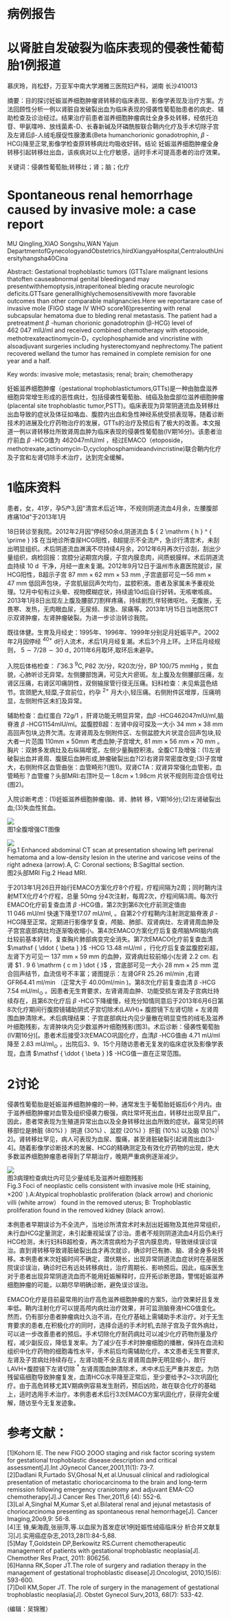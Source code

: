 # 病例报告

# 以肾脏自发破裂为临床表现的侵袭性葡萄胎1例报道

慕庆玲，肖松舒，万亚军中南大学湘雅三医院妇产科，湖南 长沙410013

摘要：目的探讨妊娠滋养细胞肿瘤肾转移的临床表现、影像学表现及治疗方案。方法回顾性分析一例以肾脏自发破裂出血为临床表现的侵袭性葡萄胎患者的病史、辅助检查及诊治经过。结果治疗前患者滋养细胞肿瘤病灶全身多处转移，经依托泊苷、甲氨喋呤、放线菌素-D、长春新碱及环磷酰胺联合鞘内化疗及手术切除子宫及左肾后β-人绒毛膜促性腺激素(Beta humanchorionic gonadotrophin, $\beta$ -HCG)降至正常,影像学检查原转移病灶均吸收好转。结论 妊娠滋养细胞肿瘤全身转移引起转移灶出血，该疾病对以上化疗敏感，适时手术可提高患者的治疗效果。

关键词：侵袭性葡萄胎;转移灶；肾；脑；化疗

# Spontaneous renal hemorrhage caused by invasive mole: a case report

MU Qingling,XIAO Songshu,WAN Yajun DepartmentofGynecologyandObstetrics,hirdXiangyaHospital,CentralouthUniersityhangsha40Cina

Abstract: Gestational trophoblastic tumors (GTTs)are malignant lesions thatoften causeabnormal genital bleedingand may presentwithhemoptysis,intraperitoneal bleding oracute neurologic deficits.GTTsare generallhighlychemosensitivewith more favorable outcomes than other comparable malignancies.Here we reportarare case of invasive mole (FIGO stage IV WHO score16)presenting with renal subcapsular hematoma due to bleding renal metastasis. The patient had a pretreatment $\beta$ -human chorionic gonadotrophin (β-HCG) level of $4 6 2 ~ 0 4 7 ~ \mathrm { m I U / m l }$ and received combined chemotherapy with etoposide, methotrexateactinomycin-D，cyclophosphamide and vincristine with alsoadjuvant surgeries including hysterectomyand nephrectomy.The patient recovered welland the tumor has remained in complete remision for one year and a half.

Key words: invasive mole; metastasis; renal; brain; chemotherapy

妊娠滋养细胞肿瘤（gestational trophoblastictumors,GTTs)是一种由胎盘滋养细胞异常增生形成的恶性病灶，包括侵袭性葡萄胎、绒癌及胎盘部位滋养细胞肿瘤(placental site trophoblastic tumor,PSTT)。临床表现为异常阴道流血及转移灶出血导致的症状及体征如咯血、腹腔内出血和急性神经系统受损表现等。随着诊断技术的进展及化疗药物治疗的发展，GTTs的治疗及预后有了极大的改善。本文报道一例以肾转移灶所致肾周血肿为临床表现的侵袭性葡萄胎(IV期16分)。该患者治疗前血 $\beta$ -HCG值为 $4 6 2 0 4 7 \mathrm { m I U / m l }$ ，经过EMACO（etoposide，methotrexate,actinomycin-D,cyclophosphamideandvincristine)联合鞘内化疗及子宫和左肾切除手术治疗，达到完全缓解。

# 1临床资料

患者，女，41岁，孕5产3,因"清宫术后近1年，不规则阴道流血4月余，左腰腹部疼痛10d"于2013年1月

18日转诊至我院。2012年2月因“停经50余d,阴道流血 $ { 2 \mathrm { h } ^ { \prime } }$ 在当地诊所查尿HCG阳性，B超提示不全流产，急诊行清宫术，未刮出明显组织。术后阴道流血淋漓不尽持续4月余，2012年6月再次行诊刮，刮出少量组织，病检回报：宫腔分泌期宫内膜，子宫内膜息肉，间质蜕膜样。术后阴道流血持续 $1 0 \mathrm { ~ d ~ }$ 干净，月经一直未复潮。2012年9月12日于温州市永嘉医院就诊，尿HCG阳性，B超示子宫 $8 7 ~ \mathrm { m m } { \times } 6 2 ~ \mathrm { m m } { \times } 5 3 ~ \mathrm { m m }$ ,子宫底部可见一$5 6 ~ \mathrm { m m } { \times } 4 7 ~ \mathrm { m m }$ 低回声包块，子宫肌层回声欠均匀，盆腔积液。患者及家属未予重视处理。12月中旬有过头晕、视物模糊症状，持续逾10d后自行好转。无咳嗽咳痰。2013年1月8日出现左上腹及腰部刀割样疼痛，持续剧烈,伴轻微呕吐。无腹胀，无畏寒、发热，无肉眼血尿，无尿频、尿急、尿痛等。2013年1月15日当地医院CT示双肾肿瘤，左肾肿瘤破裂。为进一步诊治转诊我院。

既往体健。生育及月经史：1995年、1996年、1999年分别足月妊娠平产。2002年2月因停经 $^ { 4 0 + }$ d行人流术，术后1月月经复潮。术后3个月上环。上环后月经规则， $5 { \sim } 7 / 2 8 { \sim } 3 0 ~ \mathrm { d } _ { \circ }$ 2011年6月取环,取环后未避孕。

入院后体格检查： $\Gamma 3 6 . 3 \ \mathrm { ^ 9 C } , \mathrm { P } 8 2$ 次/分，R20次/分，BP $1 0 0 / 7 5 \ \mathrm { m m H g }$ ，贫血貌，心肺听诊无异常。左侧腰部饱满，可见大片瘀斑。左上腹及左侧腰部压痛，左肾区压痛，右肾区叩痛阴性，双侧输尿管行径无压痛。妇科检查：未见紫蓝色结节。宫颈肥大,轻糜,子宫前位，约孕 $^ { 2 + }$ 月大小,轻压痛。右侧附件区增厚，压痛明显，左侧附件区未扪及异常。

辅助检查：血红蛋白 $7 2 \mathrm { g } / 1$ ，肝肾功能无明显异常，血$\beta$ -HCG462047mIU/ml,脑脊液 $\beta$ -HCG1154mIU/ml。盆腹腔B超：左肾中段可探及一大小 $3 4 ~ \mathrm { m m } { \times } 3 8 ~ \mathrm { m m }$ 高回声包块,边界欠清。左肾肾周及左侧附件区、左侧盆腔大片状混合回声包块,较大者一片范围 $1 1 0 \mathrm { m m } { \times } 5 0 \mathrm { m m }$ 考虑血肿;子宫增大, $8 1 ~ \mathrm { m m } { \times } 5 6 ~ \mathrm { m m } { \times } 7 0 ~ \mathrm { m m }$ 。胸片：双肺多发病灶及右纵隔增宽，左侧少量胸腔积液。全腹CT及增强：(1)左肾破裂出血并肾周、腹膜后血肿形成,肿瘤破裂出血?(2)右肾异常密度改变;(3)子宫增大，右侧附件区血管曲张：血管畸形?(图1)。双肾CTA：双肾异常强化血管影，血管畸形？血管瘤？头部MRI:右顶叶见一 $1 . 8 \mathrm { c m } { \times } 1 . 9 8 \mathrm { c m }$ 片状不规则形混合信号灶(图2)。

入院诊断考虑：(1)妊娠滋养细胞肿瘤(脑、肾、肺转 移，V期16分);(2)左肾破裂出血;(3)失血性贫血。

![](images/030061ef1577d67ebc24657ae90bef91ff96f2f38bb8a58c01991afc53391fe8.jpg)  
图1全腹增强CT图像

![](images/6c03500308c35ec765549c6c3dc9e5ea9113677ec96848076a154fa08a80aeb5.jpg)  
Fig.1 Enhanced abdominal CT scan at presentation showing left perirenal hematoma and a low-density lesion in the uterine and varicose veins of the right adnexa (arrow).A, C: Coronal sections; B:Sagittal section.   
图2头部MRI Fig.2 Head MRI.

于2013年1月26日开始行EMACO方案化疗8个疗程，疗程间隔为2周；同时鞘内注射MTX化疗4个疗程，总量 $5 0 \mathrm { m g }$ 分4次注射，每周2次，疗程间隔3周。每次行EMACO化疗前复查血清 $\beta$ -HCG值，第2次到第6次化疗前测定值由 $1 1 \ 0 4 6 \ \mathrm { m U / m l }$ 快速下降至17.07$\mathrm { \ m U / m l } ,$ 。自第2个疗程鞘内注射测定脑脊液 $\beta$ -HCG降至正常。定期进行影像学复查，颅脑、肺部、双肾病灶、左肾肾周血肿及子宫宫底部病灶均逐渐吸收缩小。第4次EMACO方案化疗后复查颅脑MRI脑内病灶较前基本好转，复查胸片肺部病变完全消失。第7次EMACO化疗前复查血清 $\mathsf { \ddot { \beta } }$ -HCG $1 3 . 4 8 \mathrm { \ m U / m l }$ ，行化疗后复查盆腹腔彩超，左肾下方可见一 $1 3 7 \ \mathrm { m m } \times 5 9 \ \mathrm { m m }$ 的血肿，双肾病灶较前缩小(左肾 $2 . 2 \ \mathrm { c m } .$ 右肾 $1 . 9 6 \mathrm { c m } \dot { }$ ，宫底部可见一大小 $2 8 ~ \mathrm { m m } { \times } 2 5 ~ \mathrm { m m }$ 混合回声结节，血流信号不丰富；肾图提示：左肾GFR $2 5 . 2 6 ~ \mathrm { m l / m i n }$ ,右肾GFR64.41$\mathrm { { \ m l / m i n } }$ （正常大于 $4 0 . 0 0 \mathrm { m l / m i n }$ )。第8次化疗前复查血清 $\mathsf { \beta }$ -HCG $7 . 5 4 ~ \mathrm { m U / m l } _ { \odot }$ 。因患者无生育要求，左肾肾周血肿、功能受损左肾及子宫病灶持续存在，且第6次化疗后 $\beta$ -HCG下降缓慢，经充分知情同意后于2013年6月6日第8次化疗期间行腹腔镜辅助阴式子宫切除术$\mathrm { ( L A V H ) } +$ 腹腔镜下左肾切除 $+$ 左肾周围血肿清除术。术后病理结果：子宫底部病灶内见少量散在明显变性的绒毛及滋养叶细胞残影，左肾肿块内见少数滋养叶细胞残影(图3)。术后诊断：侵袭性葡萄胎(IV期16分)[。患者术后接受3次EMACO巩固化疗，血清$\beta$ -HCG值由 $4 . 7 1 \mathrm { \ m U / m l }$ 降至 $2 . 8 3 \mathrm { \ m U / m l } _ { \odot }$ ，出院后3、9、15个月随访患者无复发的临床症状及影像学表现，血清 $\mathsf { \ddot { \beta } }$ -HCG值一直在正常范围。

# 2讨论

侵袭性葡萄胎是妊娠滋养细胞肿瘤的一种，通常发生于葡萄胎妊娠后6个月内。由于滋养细胞肿瘤对血管及组织侵袭力极强，病灶常坏死出血，转移灶出现早且广。因此，患者常表现为生殖道异常出血以及全身转移灶出血所致的症状。最常见的转移部位是肺脏 $( 8 0 \% )$ ）阴道 $( 3 0 \% )$ 、盆腔 $( 2 0 \% )$ ）肝脏 $( 1 0 \% )$ 以及脑 $( 1 0 \% ) ^ { \vert }$ 2]。肾转移灶罕见，病人可表现为血尿、腹痛，甚至肾脏破裂引起肾周出血[3-4]。随着影像学诊断技术的发展、HCG的精确测定及有效化疗药物的出现，绝大多数滋养细胞肿瘤患者得到了早期治疗，晚期严重病例逐渐减少。

![](images/2a0ddf0d9965899635c2dfc7bda6c3f329da525e8c0f2d6c8aa460c938233b3e.jpg)  
图3病理检查病灶内可见少量绒毛及滋养叶细胞残影  
Fig.3 Foci of neoplastic cells consistent with invasive mole (HE staining, $\times 2 0 0 ^ { \cdot }$ ).A:Atypical trophoblastic proliferation (black arrow) and chorionic villi (white arrow） found in the removed uterus; B: Trophoblastic proliferation found in the removed kidney (black arrow).

本例患者早期误诊为不全流产，当地诊所清宫术时未刮出妊娠物及其他异常组织，未行血HCG定量测定，未引起重视延误了诊治。患者不规则阴道流血4月后仍未行HCG检测，未行妇科B超检查，再次清宫病检为子宫内膜息肉，导致继续误诊误治。直到肾转移导致肾脏破裂出血才再次就诊，确诊时已有肺、脑、肾全身多处转移。本例患者末次妊娠时间不确定，潜伏期长，出现异常阴道流血症状时在基层医院误诊误治，确诊时已有远处转移病灶，治疗周期长、影响预后。因此，临床医生对于患者出现异常阴道流血而不能用妊娠解释时，应开拓诊断思路，警惕妊娠滋养细胞肿瘤的可能，以期尽早明确诊断，避免误诊误治。

EMACO化疗是目前最常用的治疗高危滋养细胞肿瘤的方案5，治疗效果好且复发率低。鞘内注射化疗可以提高颅内病灶治疗效果，并可监测脑脊液HCG值变化。然而，仍有部分患者肿瘤病灶久治不消，在化疗基础上需辅助手术治疗。对于无生育要求的患者,在积极化疗的同时，选择合适的手术时机,去除子宫及子宫外病灶，可以进一步改善患者的预后。手术切除化疗耐药病灶可以减少化疗药物剂量及疗程，减少副反应，降低复发率。为了减少在手术时肿瘤细胞的播散，保持在血流和组织中化疗药物的细胞毒性水平，手术前后均需辅助化疗。本文患者无生育要求,左肾及子宫病灶持续存在，左肾功能不全且左肾肾周血肿无明显缩小，故行LAVH+腹腔镜下左肾切除 $^ { \dagger }$ 左肾周围血肿清除术，术中术后无严重并发症。为防残留癌细胞导致肿瘤复发，血清HCG水平降至正常后，至少要给予2\~3次巩固化疗。由于高危转移尤其V期病例容易发生耐药，预后凶险，故在联合化疗的基础上，适时选用手术治疗。本例患者术后行3次EMACO方案巩固化疗，获得完全缓解，随访至今无复发迹象。

# 参考文献：

[1]Kohorn IE. The new FIGO 2OOO staging and risk factor scoring system for gestational trophoblastic disease:description and critical assessment[J].Int JGynecol Cancer,2001,11(1): 73-7.   
[2]Dadlani R,Furtado SV,Ghosal N,et al.Unusual clinical and radiological presentation of metastatic choriocarcinoma to the brain and long-term remission following emergency craniotomy and adjuvant EMA-CO chemotherapy[J].J Cancer Res Ther,2011,6 (4): 552-6.   
[3]Lal A,Singhal M,Kumar S,et al.Bilateral renal and jejunal metastasis of choriocarcinoma presenting as spontaneous renal hemorrhage[J]. Cancer Imaging,20o9,9: 56-8.   
[4]王 锋,柴海霞,张丽萍,等.以血尿为首发症状1例妊娠性绒癌临床分 析合并文献复习[J].实用癌症杂志,2013,28(1):84-5,88.   
[5]May T,Goldstein DP,Berkowitz RS.Current chemotherapeutic management of patients with gestational trophoblastic neoplasia[J]. Chemother Res Pract, 2011: 806256.   
[6]Hanna RK,Soper JT.The role of surgery and radiation therapy in the management of gestational trophoblastic disease[J].Oncologist, 2010,15(6): 593-600.   
[7]Doll KM,Soper JT. The role of surgery in the management of gestational trophoblastic neoplasia[J]. Obstet Gynecol Surv,2013, 68(7): 533-42.

(编辑：吴锦雅）